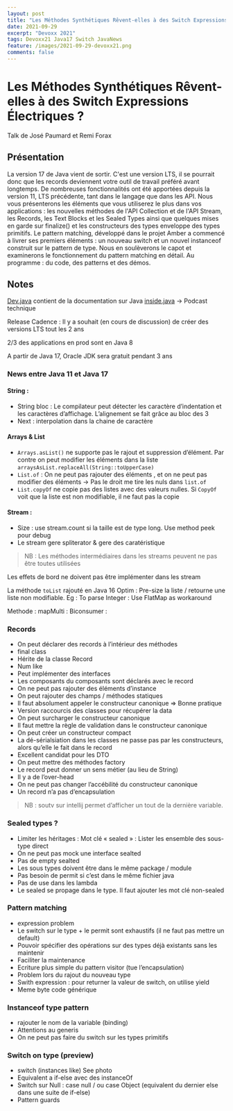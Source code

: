 ```yaml
---
layout: post
title: "Les Méthodes Synthétiques Rêvent-elles à des Switch Expressions Électriques ?"
date: 2021-09-29
excerpt: "Devoxx 2021"
tags: Devoxx21 Java17 Switch JavaNews
feature: /images/2021-09-29-devoxx21.png
comments: false
---
```

# Les Méthodes Synthétiques Rêvent-elles à des Switch Expressions Électriques ?

Talk de José Paumard et Remi Forax

## Présentation
La version 17 de Java vient de sortir. C'est une version LTS, il se pourrait donc que les records deviennent votre outil de travail préféré avant longtemps. De nombreuses fonctionnalités ont été apportées depuis la version 11, LTS précédente, tant dans le langage que dans les API. Nous vous présenterons les éléments que vous utiliserez le plus dans vos applications : les nouvelles méthodes de l'API Collection et de l'API Stream, les Records, les Text Blocks et les Sealed Types ainsi que quelques mises en garde sur finalize() et les constructeurs des types enveloppe des types primitifs. Le pattern matching, développé dans le projet Amber a commencé à livrer ses premiers éléments : un nouveau switch et un nouvel instanceof construit sur le pattern de type. Nous en soulèverons le capot et examinerons le fonctionnement du pattern matching en détail. Au programme : du code, des patterns et des démos.

## Notes

[Dev.java](https://dev.java) contient de la documentation sur Java
[inside.java](https://inside.java) -> Podcast technique

Release Cadence : Il y a souhait (en cours de discussion) de créer des versions LTS tout les 2 ans

2/3 des applications en prod sont en Java 8

A partir de Java 17, Oracle JDK sera gratuit pendant 3 ans

### News entre Java 11 et Java 17

#### String :  

- String bloc : Le compilateur peut détecter les caractère d’indentation et les caractères d’affichage. L’alignement se fait grâce au bloc des 3 
- Next : interpolation dans la chaine de caractère

#### Arrays & List

- `Arrays.asList()` ne supporte pas le rajout et suppression d’élément. Par contre on peut modifier les éléments dans la liste `arraysAsList.replaceAll(String::toUpperCase)`
- `List.of` : On ne peut pas rajouter des éléments , et on ne peut pas modifier des éléments -> Pas le droit me tire les nuls dans `list.of`
- `List.copyOf` ne copie pas des listes avec des valeurs nulles. Si `CopyOf` voit que la liste est non modifiable, il ne faut pas la copie

#### Stream : 

- Size : use stream.count si la taille est de type long. Use method peek pour debug
- Le stream gere spliterator & gere des caratéristique 

> NB : Les méthodes intermédiaires dans les streams peuvent ne pas être toutes utilisées

Les effets de bord ne doivent pas être implémenter dans les stream

La méthode `toList` rajouté en Java 16
Optim : Pre-size la liste / retourne une liste non modifiable. Eg : To parse Integer : Use FlatMap as workaround

Methode : mapMulti : Biconsumer : 

### Records

- On peut déclarer des records à l’intérieur des méthodes
- final class
- Hérite de la classe Record 
- Num like
- Peut implémenter des interfaces
- Les composants du composants sont déclarés avec le record
- On ne peut pas rajouter des éléments d’instance
- On peut rajouter des champs / méthodes statiques
- Il faut absolument appeler le constructeur canonique => Bonne pratique
- Version raccourcis des classes pour récupérer la data
- On peut surcharger le constructeur canonique
- Il faut mettre la règle de validation dans le constructeur canonique
- On peut créer un constructeur compact
- La dé-sérialsiation dans les classes ne passe pas par les constructeurs, alors qu’elle le fait dans le record
- Excellent candidat pour les DTO
- On peut mettre des méthodes factory
- Le record peut donner un sens métier (au lieu de String)
- Il y a de l’over-head
- On ne peut pas changer l’accébilité du constructeur canonique
- Un record n’a pas d’encapsulation

> NB : soutv sur intellij permet d’afficher un tout de la dernière variable.

### Sealed types ?

- Limiter les héritages : Mot clé « sealed » : Lister les ensemble des sous-type direct
- On ne peut pas mock une interface sealted
- Pas de empty sealted
- Les sous types doivent être dans le même package / module
- Pas besoin de permit si c’est dans le même fichier java
- Pas de use dans les lambda
- Le sealed se propage dans le type. Il faut ajouter les mot clé non-sealed

### Pattern matching
- expression problem 
- Le switch sur le type + le permit sont exhaustifs (il ne faut pas mettre un default)
- Pouvoir spécifier des opérations sur des types déjà existants sans les maintenir
- Faciliter la maintenance
- Ecriture plus simple du pattern visitor (tue l’encapsulation)
- Problem lors du rajout du nouveau type
- Swith expression : pour returner la valeur de switch, on utilise yield
- Meme byte code générique

### Instanceof type pattern
- rajouter le nom de la variable (binding) 
- Attentions au generis
- On ne peut pas faire du switch sur les types primitifs

### Switch on type (preview)
- switch (instances like) See photo
- Equivalent a if-else avec des instanceOf
- Switch sur Null : case null / ou case Object (equivalent du dernier else dans une suite de if-else)
- Pattern guards